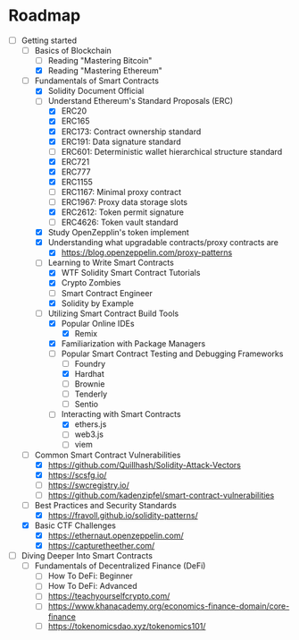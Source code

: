 # Roadmap

- [ ] Getting started
  - [ ] Basics of Blockchain
    - [ ] Reading "Mastering Bitcoin"
    - [x] Reading "Mastering Ethereum"
  - [ ] Fundamentals of Smart Contracts
    - [x] Solidity Document Official
    - [ ] Understand Ethereum's Standard Proposals (ERC)
      - [x] ERC20
      - [x] ERC165
      - [x] ERC173: Contract ownership standard
      - [x] ERC191: Data signature standard
      - [ ] ERC601: Deterministic wallet hierarchical structure standard
      - [x] ERC721
      - [x] ERC777
      - [x] ERC1155
      - [ ] ERC1167: Minimal proxy contract
      - [ ] ERC1967: Proxy data storage slots
      - [x] ERC2612: Token permit signature
      - [ ] ERC4626: Token vault standard
    - [x] Study OpenZepplin's token implement
    - [x] Understanding what upgradable contracts/proxy contracts are
      - [x] https://blog.openzeppelin.com/proxy-patterns
    - [ ] Learning to Write Smart Contracts
      - [x] WTF Solidity Smart Contract Tutorials
      - [x] Crypto Zombies
      - [ ] Smart Contract Engineer
      - [x] Solidity by Example
    - [ ] Utilizing Smart Contract Build Tools
      - [x] Popular Online IDEs
        - [x] Remix
      - [x] Familiarization with Package Managers
      - [ ] Popular Smart Contract Testing and Debugging Frameworks
        - [ ] Foundry
        - [x] Hardhat
        - [ ] Brownie
        - [ ] Tenderly
        - [ ] Sentio
      - [ ] Interacting with Smart Contracts
        - [x] ethers.js
        - [ ] web3.js
        - [ ] viem
  - [ ] Common Smart Contract Vulnerabilities
    - [x] https://github.com/Quillhash/Solidity-Attack-Vectors
    - [x] https://scsfg.io/
    - [ ] https://swcregistry.io/
    - [ ] https://github.com/kadenzipfel/smart-contract-vulnerabilities
  - [ ] Best Practices and Security Standards
    - [x] https://fravoll.github.io/solidity-patterns/
  - [x] Basic CTF Challenges
    - [x] https://ethernaut.openzeppelin.com/
    - [x] https://capturetheether.com/
- [ ] Diving Deeper Into Smart Contracts
  - [ ] Fundamentals of Decentralized Finance (DeFi)
    - [ ] How To DeFi: Beginner
    - [ ] How To DeFi: Advanced
    - [ ] https://teachyourselfcrypto.com/
    - [ ] https://www.khanacademy.org/economics-finance-domain/core-finance
    - [ ] https://tokenomicsdao.xyz/tokenomics101/
